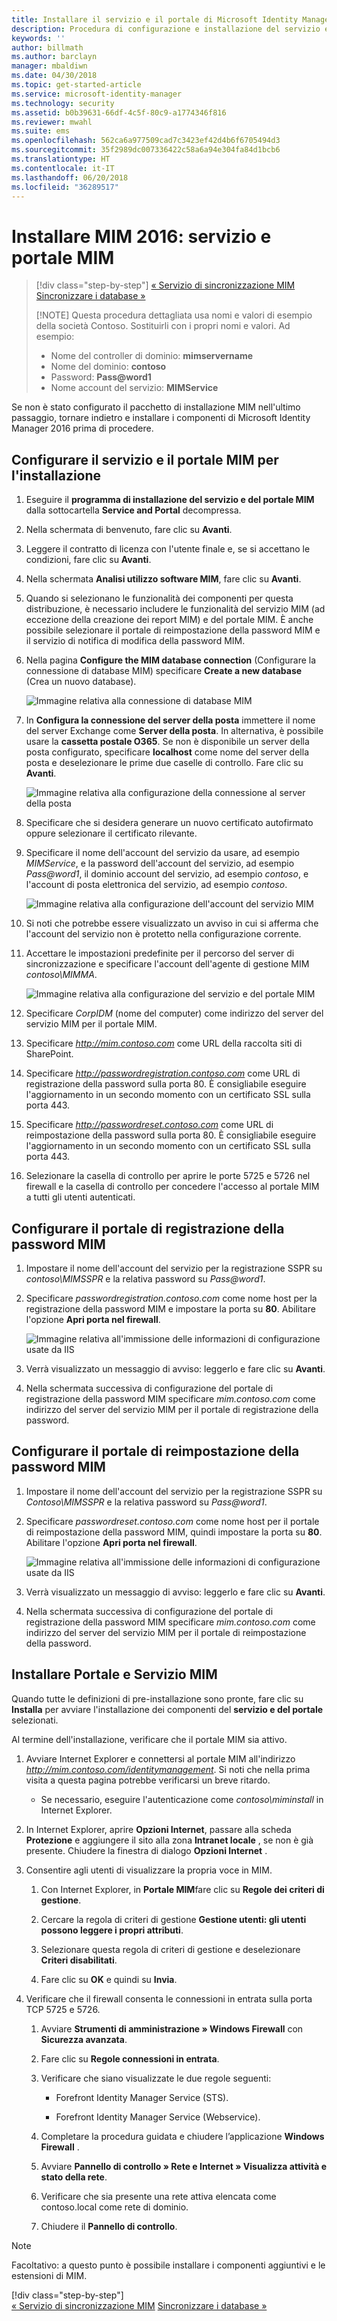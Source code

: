 ```yaml
---
title: Installare il servizio e il portale di Microsoft Identity Manager | Documentazione Microsoft
description: Procedura di configurazione e installazione del servizio e del portale MIM per Microsoft Identity Manager 2016
keywords: ''
author: billmath
ms.author: barclayn
manager: mbaldiwn
ms.date: 04/30/2018
ms.topic: get-started-article
ms.service: microsoft-identity-manager
ms.technology: security
ms.assetid: b0b39631-66df-4c5f-80c9-a1774346f816
ms.reviewer: mwahl
ms.suite: ems
ms.openlocfilehash: 562ca6a977509cad7c3423ef42d4b6f6705494d3
ms.sourcegitcommit: 35f2989dc007336422c58a6a94e304fa84d1bcb6
ms.translationtype: HT
ms.contentlocale: it-IT
ms.lasthandoff: 06/20/2018
ms.locfileid: "36289517"
---
```

# <a name="install-mim-2016-mim-service-and-portal"></a>Installare MIM 2016: servizio e portale MIM

> [!div class="step-by-step"]
> [« Servizio di sincronizzazione MIM](install-mim-sync.md)
> [Sincronizzare i database »](install-mim-sync-ad-service.md)
> 
> [!NOTE]
> Questa procedura dettagliata usa nomi e valori di esempio della società Contoso. Sostituirli con i propri nomi e valori. Ad esempio:
> - Nome del controller di dominio: **mimservername**
> - Nome del dominio: **contoso**
> - Password: <strong>Pass@word1</strong>
> - Nome account del servizio: **MIMService**

Se non è stato configurato il pacchetto di installazione MIM nell'ultimo passaggio, tornare indietro e installare i componenti di Microsoft Identity Manager 2016 prima di procedere.


## <a name="configure-mim-service-and-portal-for-installation"></a>Configurare il servizio e il portale MIM per l'installazione

1. Eseguire il **programma di installazione del servizio e del portale MIM** dalla sottocartella **Service and Portal** decompressa.

2. Nella schermata di benvenuto, fare clic su **Avanti**.

3. Leggere il contratto di licenza con l'utente finale e, se si accettano le condizioni, fare clic su **Avanti**.

4. Nella schermata **Analisi utilizzo software MIM**, fare clic su **Avanti**.

5. Quando si selezionano le funzionalità dei componenti per questa distribuzione, è necessario includere le funzionalità del servizio MIM (ad eccezione della creazione dei report MIM) e del portale MIM. È anche possibile selezionare il portale di reimpostazione della password MIM e il servizio di notifica di modifica della password MIM.

6. Nella pagina **Configure the MIM database connection** (Configurare la connessione di database MIM) specificare **Create a new database** (Crea un nuovo database).

    ![Immagine relativa alla connessione di database MIM](media/install-mim-service-portal/MIM_Install10.png)

7. In **Configura la connessione del server della posta** immettere il nome del server Exchange come **Server della posta**. In alternativa, è possibile usare la **cassetta postale O365**. Se non è disponibile un server della posta configurato, specificare **localhost** come nome del server della posta e deselezionare le prime due caselle di controllo. Fare clic su **Avanti**.

    ![Immagine relativa alla configurazione della connessione al server della posta](media/install-mim-service-portal/MIM_Install11.png)

8. Specificare che si desidera generare un nuovo certificato autofirmato oppure selezionare il certificato rilevante.

9. Specificare il nome dell'account del servizio da usare, ad esempio *MIMService*, e la password dell'account del servizio, ad esempio <em>Pass@word1</em>, il dominio account del servizio, ad esempio *contoso*, e l'account di posta elettronica del servizio, ad esempio *contoso*.

    ![Immagine relativa alla configurazione dell'account del servizio MIM](media/install-mim-service-portal/MIM_Install12.png)

10. Si noti che potrebbe essere visualizzato un avviso in cui si afferma che l'account del servizio non è protetto nella configurazione corrente.

11. Accettare le impostazioni predefinite per il percorso del server di sincronizzazione e specificare l'account dell'agente di gestione MIM *contoso\MIMMA*.

    ![Immagine relativa alla configurazione del servizio e del portale MIM](media/install-mim-service-portal/MIM_Install13.png)

12. Specificare *CorpIDM* (nome del computer) come indirizzo del server del servizio MIM per il portale MIM.

13. Specificare *http://mim.contoso.com* come URL della raccolta siti di SharePoint.

14. Specificare *http://passwordregistration.contoso.com* come URL di registrazione della password sulla porta 80. È consigliabile eseguire l'aggiornamento in un secondo momento con un certificato SSL sulla porta 443.

15. Specificare *http://passwordreset.contoso.com* come URL di reimpostazione della password sulla porta 80. È consigliabile eseguire l'aggiornamento in un secondo momento con un certificato SSL sulla porta 443.

16. Selezionare la casella di controllo per aprire le porte 5725 e 5726 nel firewall e la casella di controllo per concedere l'accesso al portale MIM a tutti gli utenti autenticati.

## <a name="configure-mim-password-registration-portal"></a>Configurare il portale di registrazione della password MIM

1. Impostare il nome dell'account del servizio per la registrazione SSPR su *contoso\MIMSSPR* e la relativa password su <em>Pass@word1</em>.

2. Specificare *passwordregistration.contoso.com* come nome host per la registrazione della password MIM e impostare la porta su **80**. Abilitare l'opzione **Apri porta nel firewall**.

   ![Immagine relativa all'immissione delle informazioni di configurazione usate da IIS](media/install-mim-service-portal/MIM_Install14.png)

3. Verrà visualizzato un messaggio di avviso: leggerlo e fare clic su **Avanti**.

4. Nella schermata successiva di configurazione del portale di registrazione della password MIM specificare *mim.contoso.com* come indirizzo del server del servizio MIM per il portale di registrazione della password.

## <a name="configure-mim-password-reset-portal"></a>Configurare il portale di reimpostazione della password MIM

1. Impostare il nome dell'account del servizio per la registrazione SSPR su *Contoso\MIMSSPR* e la relativa password su <em>Pass@word1</em>.

2. Specificare *passwordreset.contoso.com* come nome host per il portale di reimpostazione della password MIM, quindi impostare la porta su **80**. Abilitare l'opzione **Apri porta nel firewall**.

   ![Immagine relativa all'immissione delle informazioni di configurazione usate da IIS](media/install-mim-service-portal/MIM_Install15.png)

3. Verrà visualizzato un messaggio di avviso: leggerlo e fare clic su **Avanti**.

4. Nella schermata successiva di configurazione del portale di registrazione della password MIM specificare *mim.contoso.com* come indirizzo del server del servizio MIM per il portale di reimpostazione della password.

## <a name="install-mim-service-and-portal"></a>Installare Portale e Servizio MIM

Quando tutte le definizioni di pre-installazione sono pronte, fare clic su **Installa** per avviare l'installazione dei componenti del **servizio e del portale** selezionati.

Al termine dell'installazione, verificare che il portale MIM sia attivo.

1. Avviare Internet Explorer e connettersi al portale MIM all'indirizzo *http://mim.contoso.com/identitymanagement*. Si noti che nella prima visita a questa pagina potrebbe verificarsi un breve ritardo.

    - Se necessario, eseguire l'autenticazione come *contoso\miminstall* in Internet Explorer.

2. In Internet Explorer, aprire **Opzioni Internet**, passare alla scheda **Protezione** e aggiungere il sito alla zona **Intranet locale** , se non è già presente.  Chiudere la finestra di dialogo **Opzioni Internet** .

3. Consentire agli utenti di visualizzare la propria voce in MIM.

    1.  Con Internet Explorer, in **Portale MIM**fare clic su **Regole dei criteri di gestione**.

    2.  Cercare la regola di criteri di gestione **Gestione utenti: gli utenti possono leggere i propri attributi**.

    3.  Selezionare questa regola di criteri di gestione e deselezionare **Criteri disabilitati**.

    4.  Fare clic su **OK** e quindi su **Invia**.

4.  Verificare che il firewall consenta le connessioni in entrata sulla porta TCP 5725 e 5726.

    1.  Avviare **Strumenti di amministrazione » Windows Firewall** con **Sicurezza avanzata**.

    2.  Fare clic su **Regole connessioni in entrata**.

    3.  Verificare che siano visualizzate le due regole seguenti:

        -   Forefront Identity Manager Service (STS).

        -   Forefront Identity Manager Service (Webservice).

    4.  Completare la procedura guidata e chiudere l’applicazione **Windows Firewall** .

    5.  Avviare **Pannello di controllo » Rete e Internet » Visualizza attività e stato della rete**.

    6.  Verificare che sia presente una rete attiva elencata come contoso.local come rete di dominio.

    7.  Chiudere il **Pannello di controllo**.

> [!NOTE]
> Facoltativo: a questo punto è possibile installare i componenti aggiuntivi e le estensioni di MIM.
> 
> [!div class="step-by-step"]  
> [« Servizio di sincronizzazione MIM](install-mim-sync.md)
> [Sincronizzare i database »](install-mim-sync-ad-service.md)
